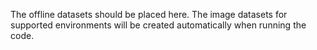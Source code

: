 The offline datasets should be placed here. The image datasets for supported environments will be created automatically when running the code.
